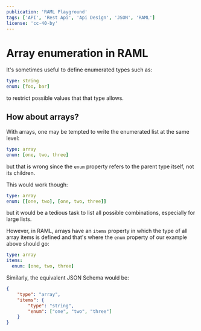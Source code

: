 ```yaml
---
publication: 'RAML Playground'
tags: ['API', 'Rest Api', 'Api Design', 'JSON', 'RAML']
license: 'cc-40-by'
---
```


# Array enumeration in RAML

It's sometimes useful to define enumerated types such as:
```yaml
type: string
enum: [foo, bar]
```
to restrict possible values that that type allows.

## How about arrays?

With arrays, one may be tempted to write the enumerated list at the same level:
```yaml
type: array
enum: [one, two, three]
```
but that is wrong since the `enum` property refers to the parent type itself, not its children. 

This would work though:
```yaml
type: array
enum: [[one, two], [one, two, three]]
```
but it would be a tedious task to list all possible combinations, especially for large lists.

However, in RAML, arrays have an `items` property in which the type of all array items is defined and that's where the `enum` property of our example above should go:
```yaml
type: array
items:
  enum: [one, two, three]
```

Similarly, the equivalent JSON Schema would be:
```json
{
    "type": "array",
    "items": {
        "type": "string",
        "enum": ["one", "two", "three"]
    }
}
```
